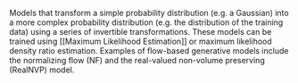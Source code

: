 Models that transform a simple probability distribution (e.g. a Gaussian) into a more complex probability distribution (e.g. the distribution of the training data) using a series of invertible transformations. These models can be trained using [[Maximum Likelihood Estimation]] or maximum likelihood density ratio estimation. Examples of flow-based generative models include the normalizing flow (NF) and the real-valued non-volume preserving (RealNVP) model.